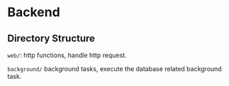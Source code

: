 # Backend 
## Directory Structure
`web/`: http functions, handle http request.

`background/` background tasks, execute the database related background task.